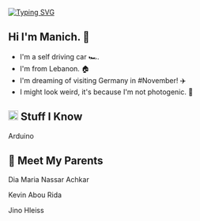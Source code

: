 [![Typing SVG](https://readme-typing-svg.herokuapp.com?font=Helvetica&color=1B1A17&size=30&center=true&vCenter=true&width=900&lines=Hello+Future+World!+🌎+🌎)](https://git.io/typing-svg)


<h2> Hi I'm Manich. &#129302; </h2>

- I'm a self driving car &#127950;&#65039;.
- I'm from Lebanon. &#127968;
- I'm dreaming of visiting Germany in #November! &#9992;&#65039;
- I might look weird, it's because I'm not photogenic. &#129322;



<h2><img src="https://media.giphy.com/media/VdoIFLsMIlwzfKD520/giphy.gif" height="20"> Stuff I Know</h2>                                                                                        

<p> Arduino </p>


<h2> &#127794; Meet My Parents </h2>                                                                                        

<p> Dia Maria Nassar Achkar </p>
<p> Kevin Abou Rida </p>
<p> Jino Hleiss </p>
